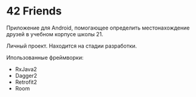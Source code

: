 #  42 Friends

Приложение для Android, помогающее определить местонахождение друзей в учебном корпусе школы 21.

Личный проект. Находится на стадии разработки.

Ипользованные фреймворки:
- RxJava2
- Dagger2
- Retrofit2
- Room